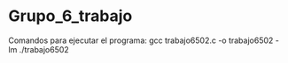 # Grupo_6_trabajo
Comandos para ejecutar el programa:
gcc trabajo6502.c -o trabajo6502 -lm
./trabajo6502
